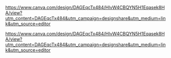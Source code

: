 https://www.canva.com/design/DAGEqcTx484/HlvW4CBQYN5H1Eqasek8HA/view?utm_content=DAGEqcTx484&utm_campaign=designshare&utm_medium=link&utm_source=editor

https://www.canva.com/design/DAGEqcTx484/HlvW4CBQYN5H1Eqasek8HA/view?utm_content=DAGEqcTx484&utm_campaign=designshare&utm_medium=link&utm_source=editor

